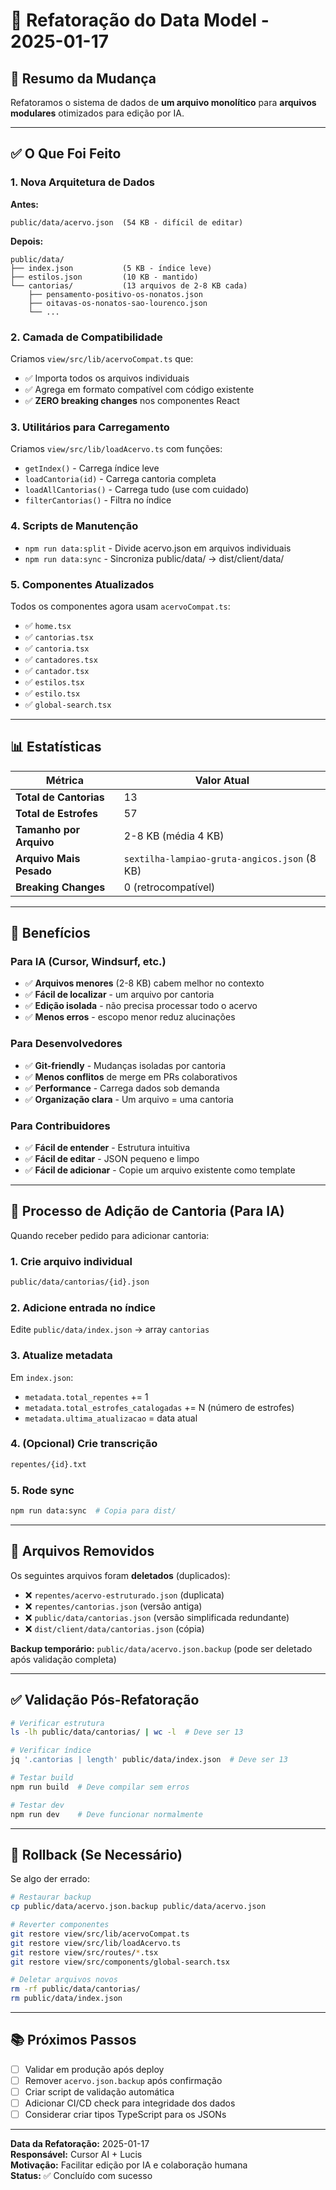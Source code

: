 # 🔄 Refatoração do Data Model - 2025-01-17

## 📝 Resumo da Mudança

Refatoramos o sistema de dados de **um arquivo monolítico** para **arquivos modulares** otimizados para edição por IA.

---

## ✅ O Que Foi Feito

### 1. Nova Arquitetura de Dados

**Antes:**
```
public/data/acervo.json  (54 KB - difícil de editar)
```

**Depois:**
```
public/data/
├── index.json           (5 KB - índice leve)
├── estilos.json         (10 KB - mantido)
└── cantorias/           (13 arquivos de 2-8 KB cada)
    ├── pensamento-positivo-os-nonatos.json
    ├── oitavas-os-nonatos-sao-lourenco.json
    └── ...
```

### 2. Camada de Compatibilidade

Criamos `view/src/lib/acervoCompat.ts` que:
- ✅ Importa todos os arquivos individuais
- ✅ Agrega em formato compatível com código existente
- ✅ **ZERO breaking changes** nos componentes React

### 3. Utilitários para Carregamento

Criamos `view/src/lib/loadAcervo.ts` com funções:
- `getIndex()` - Carrega índice leve
- `loadCantoria(id)` - Carrega cantoria completa
- `loadAllCantorias()` - Carrega tudo (use com cuidado)
- `filterCantorias()` - Filtra no índice

### 4. Scripts de Manutenção

- `npm run data:split` - Divide acervo.json em arquivos individuais
- `npm run data:sync` - Sincroniza public/data/ → dist/client/data/

### 5. Componentes Atualizados

Todos os componentes agora usam `acervoCompat.ts`:
- ✅ `home.tsx`
- ✅ `cantorias.tsx`
- ✅ `cantoria.tsx`
- ✅ `cantadores.tsx`
- ✅ `cantador.tsx`
- ✅ `estilos.tsx`
- ✅ `estilo.tsx`
- ✅ `global-search.tsx`

---

## 📊 Estatísticas

| Métrica | Valor Atual |
|---------|-------------|
| **Total de Cantorias** | 13 |
| **Total de Estrofes** | 57 |
| **Tamanho por Arquivo** | 2-8 KB (média 4 KB) |
| **Arquivo Mais Pesado** | `sextilha-lampiao-gruta-angicos.json` (8 KB) |
| **Breaking Changes** | 0 (retrocompatível) |

---

## 🎯 Benefícios

### Para IA (Cursor, Windsurf, etc.)

- ✅ **Arquivos menores** (2-8 KB) cabem melhor no contexto
- ✅ **Fácil de localizar** - um arquivo por cantoria
- ✅ **Edição isolada** - não precisa processar todo o acervo
- ✅ **Menos erros** - escopo menor reduz alucinações

### Para Desenvolvedores

- ✅ **Git-friendly** - Mudanças isoladas por cantoria
- ✅ **Menos conflitos** de merge em PRs colaborativos
- ✅ **Performance** - Carrega dados sob demanda
- ✅ **Organização clara** - Um arquivo = uma cantoria

### Para Contribuidores

- ✅ **Fácil de entender** - Estrutura intuitiva
- ✅ **Fácil de editar** - JSON pequeno e limpo
- ✅ **Fácil de adicionar** - Copie um arquivo existente como template

---

## 🔧 Processo de Adição de Cantoria (Para IA)

Quando receber pedido para adicionar cantoria:

### 1. Crie arquivo individual
```bash
public/data/cantorias/{id}.json
```

### 2. Adicione entrada no índice
Edite `public/data/index.json` → array `cantorias`

### 3. Atualize metadata
Em `index.json`:
- `metadata.total_repentes` += 1
- `metadata.total_estrofes_catalogadas` += N (número de estrofes)
- `metadata.ultima_atualizacao` = data atual

### 4. (Opcional) Crie transcrição
```bash
repentes/{id}.txt
```

### 5. Rode sync
```bash
npm run data:sync  # Copia para dist/
```

---

## 📁 Arquivos Removidos

Os seguintes arquivos foram **deletados** (duplicados):

- ❌ `repentes/acervo-estruturado.json` (duplicata)
- ❌ `repentes/cantorias.json` (versão antiga)
- ❌ `public/data/cantorias.json` (versão simplificada redundante)
- ❌ `dist/client/data/cantorias.json` (cópia)

**Backup temporário:** `public/data/acervo.json.backup` 
(pode ser deletado após validação completa)

---

## ✅ Validação Pós-Refatoração

```bash
# Verificar estrutura
ls -lh public/data/cantorias/ | wc -l  # Deve ser 13

# Verificar índice
jq '.cantorias | length' public/data/index.json  # Deve ser 13

# Testar build
npm run build  # Deve compilar sem erros

# Testar dev
npm run dev    # Deve funcionar normalmente
```

---

## 🚨 Rollback (Se Necessário)

Se algo der errado:

```bash
# Restaurar backup
cp public/data/acervo.json.backup public/data/acervo.json

# Reverter componentes
git restore view/src/lib/acervoCompat.ts
git restore view/src/lib/loadAcervo.ts
git restore view/src/routes/*.tsx
git restore view/src/components/global-search.tsx

# Deletar arquivos novos
rm -rf public/data/cantorias/
rm public/data/index.json
```

---

## 📚 Próximos Passos

- [ ] Validar em produção após deploy
- [ ] Remover `acervo.json.backup` após confirmação
- [ ] Criar script de validação automática
- [ ] Adicionar CI/CD check para integridade dos dados
- [ ] Considerar criar tipos TypeScript para os JSONs

---

**Data da Refatoração:** 2025-01-17  
**Responsável:** Cursor AI + Lucis  
**Motivação:** Facilitar edição por IA e colaboração humana  
**Status:** ✅ Concluído com sucesso

